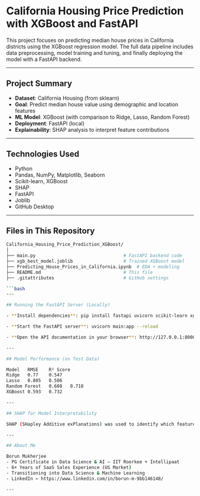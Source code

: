 # California Housing Price Prediction with XGBoost and FastAPI

This project focuses on predicting median house prices in California districts using the XGBoost regression model. The full data pipeline includes data preprocessing, model training and tuning, and finally deploying the model with a FastAPI backend.

---

## Project Summary

- **Dataset**: California Housing (from sklearn)
- **Goal**: Predict median house value using demographic and location features
- **ML Model**: XGBoost (with comparison to Ridge, Lasso, Random Forest)
- **Deployment**: FastAPI (local)
- **Explainability**: SHAP analysis to interpret feature contributions

---

## Technologies Used

- Python
- Pandas, NumPy, Matplotlib, Seaborn
- Scikit-learn, XGBoost
- SHAP
- FastAPI
- Joblib
- GitHub Desktop

---

## Files in This Repository

```bash
California_Housing_Price_Prediction_XGBoost/
│
├── main.py                                 # FastAPI backend code
├── xgb_best_model.joblib                   # Trained XGBoost model
├── Predicting_House_Prices_in_California.ipynb  # EDA + modeling
├── README.md                               # This file
├── .gitattributes                          # GitHub settings

```bash
---

## Running the FastAPI Server (Locally)

- **Install dependencies**: pip install fastapi uvicorn scikit-learn xgboost joblib

- **Start the FastAPI server**: uvicorn main:app --reload

- **Open the API documentation in your browser**: http://127.0.0.1:8000/docs

---

## Model Performance (on Test Data)

Model	RMSE	R² Score
Ridge	0.77	0.547
Lasso	0.805	0.506
Random Forest	0.608	0.718
XGBoost	0.593	0.732

---

## SHAP for Model Interpretability

SHAP (SHapley Additive exPlanations) was used to identify which features most impacted the predicted house prices. This helps build model transparency, which is crucial in real-world deployments.

---

## About Me

Borun Mukherjee
- PG Certificate in Data Science & AI – IIT Roorkee + Intellipaat
- 6+ Years of SaaS Sales Experience (US Market)
- Transitioning into Data Science & Machine Learning
- LinkedIn ← https://www.linkedin.com/in/borun-m-9bb146148/

---






